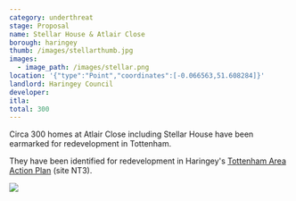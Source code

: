 ```yaml
---
category: underthreat
stage: Proposal
name: Stellar House & Atlair Close 
borough: haringey
thumb: /images/stellarthumb.jpg
images:
  - image_path: /images/stellar.png
location: '{"type":"Point","coordinates":[-0.066563,51.608284]}'
landlord: Haringey Council
developer:
itla:
total: 300
---
```

Circa 300 homes at Atlair Close including Stellar House have been earmarked for redevelopment in Tottenham.

They have been identified for redevelopment in Haringey's [Tottenham Area Action Plan](https://www.haringey.gov.uk/sites/haringeygovuk/files/final_haringey_tottenham_aap_dtp_online.pdf) (site NT3). 

<img src="/images/stellar2.png" class="img-fluid rounded img-thumbnail">

